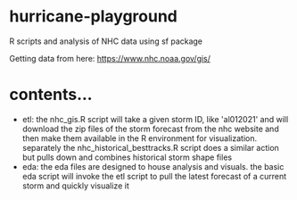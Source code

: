 # hurricane-playground
R scripts and analysis of NHC data using sf package

Getting data from here: https://www.nhc.noaa.gov/gis/

# contents...
- etl: the nhc_gis.R script will take a given storm ID, like 'al012021' and will download the zip files of the storm forecast from the nhc website and then make them available in the R environment for visualization. separately the nhc_historical_besttracks.R script does a similar action but pulls down and combines historical storm shape files
- eda: the eda files are designed to house analysis and visuals. the basic eda script will invoke the etl script to pull the latest forecast of a current storm and quickly visualize it

